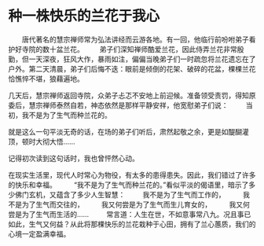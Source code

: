 # 种一株快乐的兰花于我心

　　唐代著名的慧宗禅师常为弘法讲经而云游各地。有一回，他临行前吩咐弟子看护好寺院的数十盆兰花。 
　　弟子们深知禅师酷爱兰花，因此侍弄兰花非常殷勤，但一天深夜，狂风大作，暴雨如注，偏偏当晚弟子们一时疏忽将兰花遗忘在了户外。第二天清晨，弟子们后悔不迭：眼前是倾倒的花架、破碎的花盆，棵棵兰花恰憔悴不堪，狼藉遍地。 

 几天后，慧宗禅师返回寺院，众弟子忐忑不安地上前迎候。准备领受责罚，得知原委后，慧宗禅师泰然自若，神态依然是那样平静安祥，他宽慰弟子们说： 
　　 当初，我不是为了生气而种兰花的。 

  就是这么一句平淡无奇的话，在场的弟子们听后，肃然起敬之余，更是如醍醐灌顶，顿时大彻大悟…… 

 记得初次读到这句话时，我也曾怦然心动。 

 在现实生活里，现代人时常心为物役，有太多的患得患失。因此，我们错过了许多的快乐和幸福。 
　　 “我不是为了生气而种兰花的。”看似平淡的偈语里，暗示了多少佛门玄机，又蕴含了多少人生智慧： 
　　 我不是为了生气而工作的， 
　　 我不是为了生气而交往的， 
　　 我又何尝是为了生气而生儿育女的， 
　　 我又何尝是为了生气而生活的…… 
　　 常言道：人生在世，不如意事常八九。况且事已如此，生气又何益？从此将那棵快乐的兰花栽种于心田，拥有了兰心蕙质，我们的心境一定盈满幸福。
  